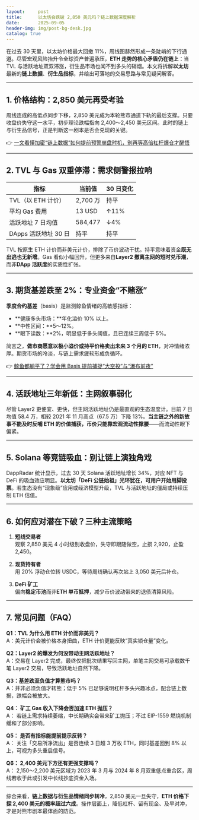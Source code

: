 ```yaml
---
layout:     post
title:      以太坊会跌破 2,850 美元吗？链上数据深度解析
date:       2025-09-05
header-img: img/post-bg-desk.jpg
catalog: true
---
```


在过去 30 天里，以太坊价格最大回撤 11%，周线图赫然形成一条陡峭的下行通道。尽管宏观风险抬升令全球资产普遍承压，**ETH 走势的核心矛盾仍在链上**：当 TVL 与活跃地址双双滞涨，衍生品市场也闻不到多头的硝烟。本文将拆解**以太坊**最新的**链上数据**、**衍生品指标**，并给出可落地的交易思路与常见疑问解答。

---

## 1. 价格结构：2,850 美元再受考验  
周线连成的高低点同步下移，2,850 美元成为本轮熊市通道下轨的最后支撑。只要收盘价失守这一水平，初步理论跌幅指向 2,400～2,450 美元区间。此时的链上与衍生品信号，正是判断这一剧本是否会兑现的关键。

👉 [一文看懂加密“链上数据”如何提前预警崩盘时机，别再等高倍杠杆爆仓才醒悟](https://okxdog.com/)  

---

## 2. TVL 与 Gas 双重停滞：需求侧警报拉响  

| **指标**              | **当前值** | **30 日变化** |
| --------------------- | ---------- | -------------- |
| TVL（以 ETH 计价）   | 2,700 万   | 持平           |
| 平均 Gas 费用         | 13 USD     | ↑11%           |
| 活跃地址 7 日均值      | 584,477    | ↓4%            |
| DApps 活跃地址 30 日   | 持平       | 持平           |

TVL 按原生 ETH 计价而非美元计价，排除了币价波动干扰。持平意味着资金**既无出逃也无新增**。Gas 看似小幅回升，但更多来自**Layer2 撤离主网的短时兑币潮**，而非**DApp 活跃度**的实质性扩张。

---

## 3. 期货基差跌至 2%：专业资金“不赌涨”  

**季度合约基差**（basis）是监测鲸鱼情绪的高敏感指标：  
- **健康多头市场：**年化溢价 10% 以上。  
- **中性区间：**5～12%。  
- **眼下读数：**2%，明显低于多头阈值，且已连续三周低于 5%。  

简言之，**做市商愿意以极小溢价或持平价格卖出未来 3 个月的 ETH**，对冲情绪浓厚。期货市场的冷淡，与链上需求疲软形成负循环。

👉 [鲸鱼都躺平了？学会用 Basis 提前捕捉“大空投”与“瀑布前夜”](https://okxdog.com/)  

---

## 4. 活跃地址三年新低：主网叙事弱化  

尽管 Layer2 更便宜、更快，但主网活跃地址仍是最直观的生态温度计。目前 7 日均值 58.4 万，相较 2021 年 11 月高点（67.5 万）下降 13%。**当主链之外的新故事不能及时反哺 ETH 的价值捕获，币价只能靠宏观流动性撑腰**——而流动性眼下偏紧。

---

## 5. Solana 等竞链吸血：别让链上演独角戏  

DappRadar 统计显示，过去 30 天 Solana 活跃地址增长 34%，对应 NFT 与 DeFi 的吸血效应明显。**以太坊「DeFi 公链始祖」光环犹在，可用户开始用脚投票**。若生态没有“现象级”应用或经济模型升级，TVL 与活跃地址的僵局或持续压制 ETH 估值。

---

## 6. 如何应对潜在下破？三种主流策略

1. **短线交易者**  
   观察 2,850 美元 4 小时级别收盘价，失守即跟随做空，止损 2,920，止盈 2,450。

2. **现货持有者**  
   用 20% 浮动仓位转 USDC，等待周线确认再次站上 3,050 美元后补仓。

3. **DeFi 矿工**  
   偏向**稳定币池**而非**ETH 单币抵押**，减少币价波动带来的退债清算风险。

---

## 7. 常见问题（FAQ）

**Q1：TVL 为什么用 ETH 计价而非美元？**  
A：美元计价会被价格本身扭曲，ETH 计价更能反映“真实锁仓量”变化。

**Q2：Layer2 的爆发为何没带动主网活跃地址？**  
A：交易在 Layer2 完成，最终仅把批次结果写回主网，单笔主网交易可承载数千笔 Layer2 交易，导致活跃地址自然下降。

**Q3：基差跌至负值才算熊市吗？**  
A：并非必须负值才转熊；低于 5% 已足够说明杠杆多头兴趣冰点，配合链上数据，跌幅会被放大。

**Q4： 矿工 Gas 收入下降会否加速 ETH 抛压？**  
A： 若链上需求持续萎缩，中长期确实会带来矿工抛压；不过 EIP-1559 燃烧机制缓和了部分影响。

**Q5： 是否有指标能提前提示反转？**  
A： 关注「交易所净流出」是否连续 3 日超 3 万枚 ETH，同时基差回到 8% 以上，可视为多头重启信号。

**Q6： 2,400 美元下方还有更强支撑吗？**  
A： 2,150～2,200 美元区域为 2023 年 3 月与 2024 年 8 月双重低点重合区，周线若收于此或引发中长线抄底资金入场。

---

综合来看，**链上数据与衍生品情绪同步转冷**，2,850 美元一旦失守，**ETH 价格下探 2,400 美元的概率超过六成**。操作层面上，降低杠杆、留有现金、及早对冲，才是对熊市剧本最体面的防范。